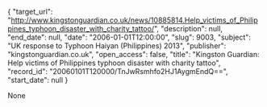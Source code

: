 {
  "target_url": "http://www.kingstonguardian.co.uk/news/10885814.Help_victims_of_Philippines_typhoon_disaster_with_charity_tattoo/", 
  "description": null, 
  "end_date": null, 
  "date": "2006-01-01T12:00:00", 
  "slug": 9003, 
  "subject": "UK response to Typhoon Haiyan (Philippines) 2013", 
  "publisher": "kingstonguardian.co.uk", 
  "open_access": false, 
  "title": "Kingston Guardian: Help victims of Philippines typhoon disaster with charity tattoo", 
  "record_id": "20060101T120000/TnJwRsmhfo2HJ1AygmEndQ==", 
  "start_date": null
}

None